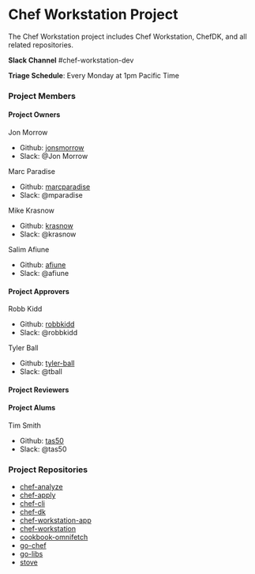 # Chef Workstation Project

The Chef Workstation project includes Chef Workstation, ChefDK, and all related repositories.

**Slack Channel** #chef-workstation-dev

**Triage Schedule**: Every Monday at 1pm Pacific Time

### Project Members

#### Project Owners

Jon Morrow
  - Github: [jonsmorrow](https://github.com/jonsmorrow)
  - Slack: @Jon Morrow

Marc Paradise
  - Github: [marcparadise](https://github.com/marcparadise)
  - Slack: @mparadise

Mike Krasnow
  - Github: [krasnow](https://github.com/krasnow)
  - Slack: @krasnow

Salim Afiune
  - Github: [afiune](https://github.com/afiune)
  - Slack: @afiune

#### Project Approvers

Robb Kidd
  - Github: [robbkidd](https://github.com/robbkidd)
  - Slack: @robbkidd

Tyler Ball
  - Github: [tyler-ball](https://github.com/tyler-ball)
  - Slack: @tball

#### Project Reviewers

#### Project Alums

Tim Smith
  - Github: [tas50](https://github.com/tas50)
  - Slack: @tas50

### Project Repositories

- [chef-analyze](https://github.com/chef/chef-analyze)
- [chef-apply](https://github.com/chef/chef-apply)
- [chef-cli](https://github.com/chef/chef-cli)
- [chef-dk](https://github.com/chef/chef-dk)
- [chef-workstation-app](https://github.com/chef/chef-workstation-app)
- [chef-workstation](https://github.com/chef/chef-workstation)
- [cookbook-omnifetch](https://github.com/chef/cookbook-omnifetch)
- [go-chef](https://github.com/chef/go-chef)
- [go-libs](https://github.com/chef/go-libs)
- [stove](https://github.com/chef/stove)
